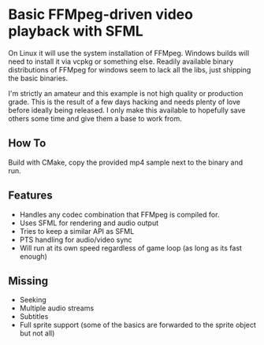 # Basic FFMpeg-driven video playback with SFML

On Linux it will use the system installation of FFMpeg. Windows builds will need to install it via
vcpkg or something else. Readily available binary distributions of FFMpeg for windows seem to lack
all the libs, just shipping the basic binaries.

I'm strictly an amateur and this example is not high quality or production grade. This is the result
of a few days hacking and needs plenty of love before ideally being released. I only make this available
to hopefully save others some time and give them a base to work from.

## How To

Build with CMake, copy the provided mp4 sample next to the binary and run.

## Features

* Handles any codec combination that FFMpeg is compiled for.
* Uses SFML for rendering and audio output
* Tries to keep a similar API as SFML
* PTS handling for audio/video sync
* Will run at its own speed regardless of game loop (as long as its fast enough)

## Missing

* Seeking
* Multiple audio streams
* Subtitles
* Full sprite support (some of the basics are forwarded to the sprite object but not all)